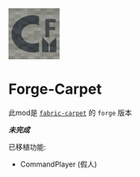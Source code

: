<img src="./src/main/resources/icon.png" width="20%" alt="icon">

# Forge-Carpet

此mod是 [`fabric-carpet`](https://github.com/gnembon/fabric-carpet) 的 `forge` 版本

***未完成***

已移植功能:

- CommandPlayer (假人)